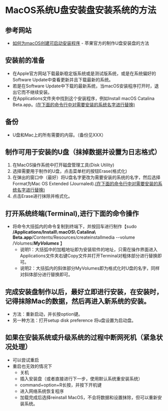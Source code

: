# MacOS系统U盘安装盘安装系统的方法
## 参考网站
  * [如何为macOS创建可启动安装程序](https://support.apple.com/en-us/HT201372) - 苹果官方的制作U盘安装盘的方法
  
## 安装前的准备
  * 在Apple官方网站下载最新稳定版系统或是测试版系统，或是在系统偏好的Software Update中查看更新并且下载最新的系统。
  * 若是在Software Update中下载的最新系统，当macOS安装程序打开时，退出它而不继续安装。
  * 在Applications文件夹中找到这个安装程序，例如Install macOS Catalina Beta.app。[(在下面的命令行中对需要安装的系统名字进行替换)](#打开系统终端(Terminal),进行下面的命令操作)
## 备份
  * U盘和Mac上的所有需要的内容。（备份见XXX）
## 制作可用于安装的U盘（抹掉数据并设置为日志格式）
  1. 在MacOS操作系统中打开磁盘管理工具(Disk Utility)
  2. 选择需要用于制作的U盘，点击菜单栏的按钮Erase(格式化)
  3. 在弹出的窗口中（最好）将U盘名字更改为需要安装的系统的名字，然后选择Format为Mac OS Extended (Journaled).[(在下面的命令行中对需要安装的系统名字进行替换)](#打开系统终端(Terminal),进行下面的命令操作)
  4. 点击Erase进行抹除并格式化。
## 打开系统终端(Terminal),进行下面的命令操作
  * 将命令大括弧内的命令复制到终端下，并按回车进行制作【sudo **/Applications/Install\ macOS\ Catalina\ Beta.app**/Contents/Resources/createinstallmedia --volume /Volumes/***MyVolumes***
】
    * 说明1：大括弧中的加粗地址即为安装软件的地址，只需在操作界面进入Applications文件夹右键Copy文件并打开Terminal对粗体部分进行替换即可。
    * 说明2：大括弧内的斜体部分MyVolumes即为格式化时U盘的名字，同样对斜体部分进行替换即可。
## 完成安装盘制作以后，最好立即进行安装，在安装时，记得抹除Mac的数据，然后再进入新系统的安装。
 * 方法：重新启动，并长按option键。
  * 另一种方法：打开setup disk preference 将u盘设置为启动盘。
## 如果在安装系统或升级系统的过程中断网死机（紧急状况处理）
 * 可以尝试重启
 * 重启也无效的情况下
   * 关机
   * 插入安装盘（或者直接进行下一步，使用默认系统重安装系统）
   * command+option+R长按，并按下开机键
   * 进入网络系统恢复程序
   * 加载完成后选择reinstall MacOS，不会将数据和设置抹除，但可以重新安装系统。
